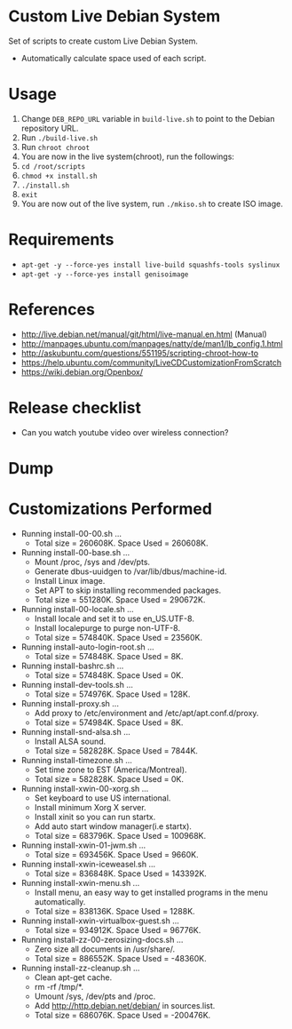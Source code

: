 # Custom Live Debian System
Set of scripts to create custom Live Debian System.
* Automatically calculate space used of each script. 

# Usage
1. Change `DEB_REPO_URL` variable in `build-live.sh` to point to the Debian repository URL.
1. Run `./build-live.sh`
1. Run `chroot chroot`
1. You are now in the live system(chroot), run the followings:
1. `cd /root/scripts`
1. `chmod +x install.sh`
1. `./install.sh`
1. `exit`
1. You are now out of the live system, run `./mkiso.sh` to create ISO image.

# Requirements
* `apt-get -y --force-yes install live-build squashfs-tools syslinux`
* `apt-get -y --force-yes install genisoimage` 

# References
* http://live.debian.net/manual/git/html/live-manual.en.html (Manual)
* http://manpages.ubuntu.com/manpages/natty/de/man1/lb_config.1.html
* http://askubuntu.com/questions/551195/scripting-chroot-how-to
* https://help.ubuntu.com/community/LiveCDCustomizationFromScratch
* https://wiki.debian.org/Openbox/

# Release checklist
* Can you watch youtube video over wireless connection?

# Dump


# Customizations Performed
  * Running install-00-00.sh ...
    * Total size = 260608K. Space Used = 260608K.
  * Running install-00-base.sh ...
    * Mount /proc, /sys and /dev/pts.
    * Generate dbus-uuidgen to /var/lib/dbus/machine-id.
    * Install Linux image.
    * Set APT to skip installing recommended packages.
    * Total size = 551280K. Space Used = 290672K.
  * Running install-00-locale.sh ...
    * Install locale and set it to use en_US.UTF-8.
    * Install localepurge to purge non-UTF-8.
    * Total size = 574840K. Space Used = 23560K.
  * Running install-auto-login-root.sh ...
    * Total size = 574848K. Space Used = 8K.
  * Running install-bashrc.sh ...
    * Total size = 574848K. Space Used = 0K.
  * Running install-dev-tools.sh ...
    * Total size = 574976K. Space Used = 128K.
  * Running install-proxy.sh ...
    * Add proxy to /etc/environment and /etc/apt/apt.conf.d/proxy.
    * Total size = 574984K. Space Used = 8K.
  * Running install-snd-alsa.sh ...
    * Install ALSA sound.
    * Total size = 582828K. Space Used = 7844K.
  * Running install-timezone.sh ...
    * Set time zone to EST (America/Montreal).
    * Total size = 582828K. Space Used = 0K.
  * Running install-xwin-00-xorg.sh ...
    * Set keyboard to use US international.
    * Install minimum Xorg X server.
    * Install xinit so you can run startx.
    * Add auto start window manager(i.e startx).
    * Total size = 683796K. Space Used = 100968K.
  * Running install-xwin-01-jwm.sh ...
    * Total size = 693456K. Space Used = 9660K.
  * Running install-xwin-iceweasel.sh ...
    * Total size = 836848K. Space Used = 143392K.
  * Running install-xwin-menu.sh ...
    * Install menu, an easy way to get installed programs in the menu automatically.
    * Total size = 838136K. Space Used = 1288K.
  * Running install-xwin-virtualbox-guest.sh ...
    * Total size = 934912K. Space Used = 96776K.
  * Running install-zz-00-zerosizing-docs.sh ...
    * Zero size all documents in /usr/share/.
    * Total size = 886552K. Space Used = -48360K.
  * Running install-zz-cleanup.sh ...
    * Clean apt-get cache.
    * rm -rf /tmp/*.
    * Umount /sys, /dev/pts and /proc.
    * Add http://http.debian.net/debian/ in sources.list.
    * Total size = 686076K. Space Used = -200476K.
